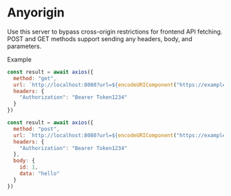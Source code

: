 # Anyorigin

Use this server to bypass cross-origin restrictions for frontend API fetching. POST and GET methods support sending any headers, body, and parameters.

Example

```javascript
const result = await axios({
  method: "get",
  url: `http://localhost:8080?url=${encodeURIComponent("https://example.com")}`,
  headers: {
    "Authorization": "Bearer Token1234"
  }
})
```

```javascript
const result = await axios({
  method: "post",
  url: `http://localhost:8080?url=${encodeURIComponent("https://example.com")}`,
  headers: {
    "Authorization": "Bearer Token1234"
  },
  body: {
    id: 1,
    data: "hello"
  }
})
```